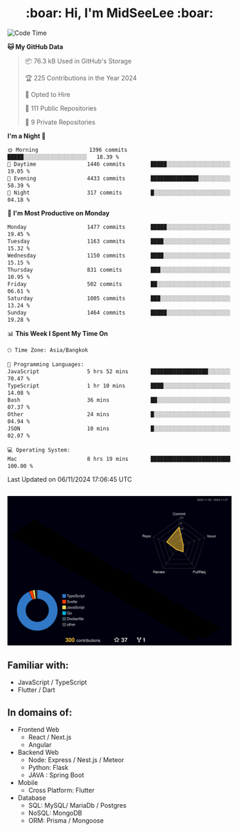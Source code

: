 <h1 align="center"> :boar: Hi, I'm MidSeeLee :boar:</h1>
 
<!--START_SECTION:waka-->
![Code Time](http://img.shields.io/badge/Code%20Time-2%2C155%20hrs%2051%20mins-blue)

**🐱 My GitHub Data** 

> 📦 76.3 kB Used in GitHub's Storage 
 > 
> 🏆 225 Contributions in the Year 2024
 > 
> 💼 Opted to Hire
 > 
> 📜 111 Public Repositories 
 > 
> 🔑 9 Private Repositories 
 > 
**I'm a Night 🦉** 

```text
🌞 Morning                1396 commits        █████░░░░░░░░░░░░░░░░░░░░   18.39 % 
🌆 Daytime                1446 commits        █████░░░░░░░░░░░░░░░░░░░░   19.05 % 
🌃 Evening                4433 commits        ███████████████░░░░░░░░░░   58.39 % 
🌙 Night                  317 commits         █░░░░░░░░░░░░░░░░░░░░░░░░   04.18 % 
```
📅 **I'm Most Productive on Monday** 

```text
Monday                   1477 commits        █████░░░░░░░░░░░░░░░░░░░░   19.45 % 
Tuesday                  1163 commits        ████░░░░░░░░░░░░░░░░░░░░░   15.32 % 
Wednesday                1150 commits        ████░░░░░░░░░░░░░░░░░░░░░   15.15 % 
Thursday                 831 commits         ███░░░░░░░░░░░░░░░░░░░░░░   10.95 % 
Friday                   502 commits         ██░░░░░░░░░░░░░░░░░░░░░░░   06.61 % 
Saturday                 1005 commits        ███░░░░░░░░░░░░░░░░░░░░░░   13.24 % 
Sunday                   1464 commits        █████░░░░░░░░░░░░░░░░░░░░   19.28 % 
```


📊 **This Week I Spent My Time On** 

```text
🕑︎ Time Zone: Asia/Bangkok

💬 Programming Languages: 
JavaScript               5 hrs 52 mins       ██████████████████░░░░░░░   70.47 % 
TypeScript               1 hr 10 mins        ████░░░░░░░░░░░░░░░░░░░░░   14.08 % 
Bash                     36 mins             ██░░░░░░░░░░░░░░░░░░░░░░░   07.37 % 
Other                    24 mins             █░░░░░░░░░░░░░░░░░░░░░░░░   04.94 % 
JSON                     10 mins             █░░░░░░░░░░░░░░░░░░░░░░░░   02.07 % 

💻 Operating System: 
Mac                      8 hrs 19 mins       █████████████████████████   100.00 % 
```


 Last Updated on 06/11/2024 17:06:45 UTC
<!--END_SECTION:waka-->

##

![](./profile-3d-contrib/profile-night-rainbow.svg)

## Familiar with:
- JavaScript / TypeScript
- Flutter / Dart

## In domains of:
- Frontend Web
  - React / Next.js
  - Angular
- Backend Web
  - Node: Express / Nest.js / Meteor
  - Python: Flask
  - JAVA : Spring Boot
- Mobile
  - Cross Platform: Flutter
- Database
  - SQL: MySQL/ MariaDb / Postgres
  - NoSQL: MongoDB
  - ORM: Prisma / Mongoose
